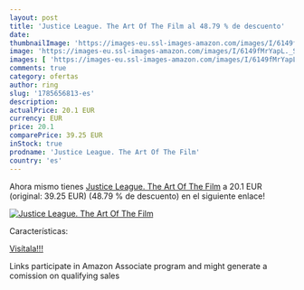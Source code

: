```yaml
---
layout: post
title: 'Justice League. The Art Of The Film al 48.79 % de descuento'
date: 
thumbnailImage: 'https://images-eu.ssl-images-amazon.com/images/I/6149fMrYapL._SL200_.jpg'
image: 'https://images-eu.ssl-images-amazon.com/images/I/6149fMrYapL._SL200_.jpg'
images: [ 'https://images-eu.ssl-images-amazon.com/images/I/6149fMrYapL._SL200_.jpg' ]
comments: true
category: ofertas
author: ring
slug: '1785656813-es'
description:
actualPrice: 20.1 EUR
currency: EUR
price: 20.1
comparePrice: 39.25 EUR
inStock: true
prodname: 'Justice League. The Art Of The Film'
country: 'es'
---
```


Ahora mismo tienes [Justice League. The Art Of The Film](https://www.amazon.es/dp/1785656813/?tag=tolees-21) a 20.1 EUR (original: 39.25 EUR) (48.79 %  de descuento) en el siguiente enlace!

[![Justice League. The Art Of The Film](https://images-eu.ssl-images-amazon.com/images/I/6149fMrYapL._SL200_.jpg)](https://www.amazon.es/dp/1785656813/?tag=tolees-21)

Características:


[Visítala!!!](https://www.amazon.es/dp/1785656813/?tag=tolees-21)

Links participate in Amazon Associate program and might generate a comission on qualifying sales
